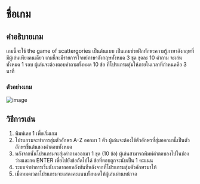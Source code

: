 # ชื่อเกม
## คำอธิบายเกม
  เกมนี้จะใช้ the game of scattergories เป็นต้นแบบ เป็นเกมช่วยฝึกทักษะความรู้ภาษาอังกฤษที่มีผู้เล่นเพียงคนเดียว เกมนี้จะมีรายการโจทย์ภาษาอังกฤษทั้งหมด 3 ชุด ชุดละ 10 คำถาม จะเล่นทั้งหมด 1 รอบ ผู้เล่นจะต้องตอบคำถามทั้งหมด 10 ข้อ ที่โปรแกรมสุ่มให้ภายในเวลาที่กำหนดคือ 3 นาที
### ตัวอย่างเกม
![image](https://github.com/MemeKP/COM-PROG_Term-1/assets/141765810/cc69b928-c885-4351-907a-e42b3952b4f1)
## วิธีการเล่น
  1. พิมพ์เลข 1 เพื่อเริ่มเกม
  2. โปรแกรมจะทำการสุ่มตัวอักษร A-Z ออกมา 1 ตัว ผู้เล่นจะต้องใช้ตัวอักษรที่สุ่มออกมานี้เป็นตัวอักษรขึ้นต้นของคำตอบทั้งหมด
  3. หลังจากนั้นโปรแกรมจะสุ่มคำถามออกมา 1 ชุด (10 ข้อ) ผู้เล่นสามารถพิมพ์คำตอบลงไปในช่องว่างและกด ENTER เพื่อไปยังข้อถัดไปได้ ข้อที่ตอบถูกจะนับเป็น 1 คะแนน
  4. ระบบจำทำการเริ่มนับเวลาถอยหลังทันทีหลังจากที่โปรแกรมสุ่มตัวอักษรมาให้
  5. เมื่อหมดเวลาโปรแกรมจะแสดงคะแนนทั้งหมดให้ผู้เล่นผ่านหน้าจอ
